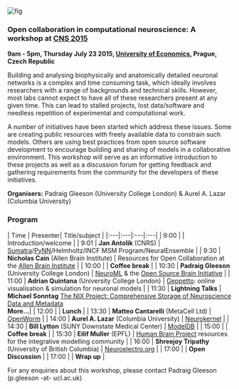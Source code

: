 ![fig](https://raw.githubusercontent.com/OpenSourceBrain/OSB_Documentation/master/resources/images/CNS2105_WS.png)

### Open collaboration in computational neuroscience: A workshop at [CNS 2015](http://www.cnsorg.org/cns-2015-workshops-program)

**9am - 5pm, Thursday July 23 2015, [University of Economics](http://www.cnsorg.org/cns-2015-venue), Prague, Czech Republic**

Building and analysing biophysically and anatomically detailed neuronal networks is a complex and time consuming task, which ideally involves researchers with a range of backgrounds and technical skills. However, most labs cannot expect to have all of these researchers present at any given time. This can lead to stalled projects, lost data/software and needless repetition of experimental and computational work. 
 
A number of initiatives have been started which address these issues. Some are creating public resources with freely available data to constrain such models. Others are using best practices from open source software development to encourage building and sharing of models in a collaborative environment. This workshop will serve as an informative introduction to these projects as well as a discussion forum for getting feedback and gathering requirements from the community for the developers of these initiatives.  

**Organisers:** Padraig Gleeson (University College London) & Aurel A. Lazar (Columbia University)

### Program

| Time |  Presenter| Title/subject |
|:---|:---|:---|:---| 
| 9:00 | | Introduction/welcome  |
| 9:01 | **Jan Antolik** (CNRS) | [Sumatra](http://neuralensemble.org/sumatra/)/[PyNN](http://neuralensemble.org/trac/PyNN)/Helmholtz/INCF MSM Program/NeuralEnsemble  |
| 9:30 | **Nicholas Cain** (Allen Brain Institute) | Resources for Open Collaboration at the [Allen Brain Institute](http://www.brain-map.org/) |
| 10:00 | | **Coffee break**  |
| 10:30 | **Padraig Gleeson** (University College London) | [NeuroML](https://neuroml.org) & the [Open Source Brain Initiative](http://opensourcebrain.org/)  |
| 11:00 | **Adrian Quintana** (University College London) | [Geppetto](http://www.geppetto.org/): online visualisation & simulation for neuronal models |
| 11:30 | **Lightning Talks**  | **Michael Sonntag** [The NIX Project: Comprehensive Storage of Neuroscience Data and Metadata](https://github.com/G-Node/nix)<br/>**More...**|
| 12:00 | | **Lunch**  |
| 13:30 | **Matteo Cantarelli** (MetaCell Ltd) | [OpenWorm](http://www.openworm.org/)  |
| 14:00 | **Aurel A. Lazar** (Columbia University) | [Neurokernel](http://neurokernel.github.io/) |
| 14:30 | **Bill Lytton** (SUNY Downstate Medical Center) | [ModelDB](http://senselab.med.yale.edu/ModelDB/) |
| 15:00 | | **Coffee break**  |
| 15:30 | **Eilif Muller** (EPFL) | [Human Brain Project](https://www.humanbrainproject.eu/) resources for the integrative modelling community  |
| 16:00 | **Shreejoy Tripathy** (University of British Columbia) | [Neuroelectro.org](http://neuroelectro.org/)  |
| 17:00 | | **Open Discussion**  |
| 17:00 | | **Wrap up**  |

For any enquiries about this workshop, please contact Padraig Gleeson (p.gleeson -at- ucl.ac.uk)
